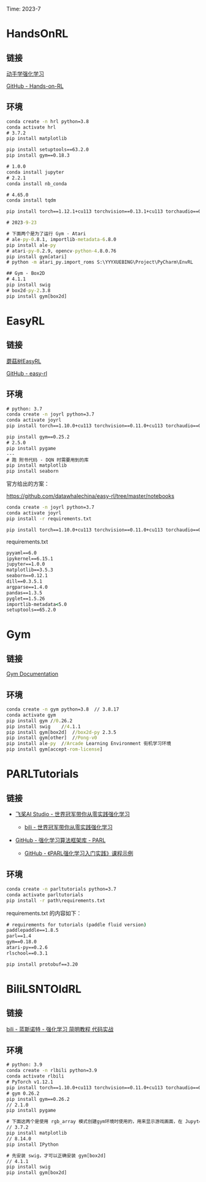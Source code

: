 Time: 2023-7

# HandsOnRL

## 链接

[动手学强化学习](https://hrl.boyuai.com/chapter/intro)

[GitHub - Hands-on-RL](https://github.com/boyu-ai/Hands-on-RL)

## 环境

```cmd
conda create -n hrl python=3.8
conda activate hrl
# 3.7.2
pip install matplotlib

pip install setuptools==63.2.0
pip install gym==0.18.3

# 1.0.0
conda install jupyter
# 2.2.1
conda install nb_conda

# 4.65.0
conda install tqdm

pip install torch==1.12.1+cu113 torchvision==0.13.1+cu113 torchaudio==0.12.1 --extra-index-url https://download.pytorch.org/whl/cu113

# 2023-9-23

# 下面两个是为了运行 Gym - Atari
# ale-py-0.8.1, importlib-metadata-6.8.0
pip install ale-py
# atari-py-0.2.9, opencv-python-4.8.0.76
pip install gym[atari]
# python -m atari_py.import_roms S:\YYYXUEBING\Project\PyCharm\EnvRL

## Gym - Box2D
# 4.1.1
pip install swig
# box2d-py-2.3.8
pip install gym[box2d]
```

# EasyRL

## 链接

[蘑菇树EasyRL](https://datawhalechina.github.io/easy-rl/#/?id=%E8%98%91%E8%8F%87%E4%B9%A6easyrl)

[GitHub - easy-rl](https://github.com/datawhalechina/easy-rl)

## 环境

```cmd
# python: 3.7
conda create -n joyrl python=3.7
conda activate joyrl
pip install torch==1.10.0+cu113 torchvision==0.11.0+cu113 torchaudio==0.10.0 --extra-index-url https://download.pytorch.org/whl/cu113

pip install gym==0.25.2
# 2.5.0
pip install pygame
---
# 跑 附书代码 - DQN 时需要用到的库
pip install matplotlib
pip install seaborn
```

官方给出的方案：

https://github.com/datawhalechina/easy-rl/tree/master/notebooks

```cmd
conda create -n joyrl python=3.7
conda activate joyrl
pip install -r requirements.txt

pip install torch==1.10.0+cu113 torchvision==0.11.0+cu113 torchaudio==0.10.0 --extra-index-url https://download.pytorch.org/whl/cu113
```

requirements.txt

```cmd
pyyaml==6.0
ipykernel==6.15.1
jupyter==1.0.0
matplotlib==3.5.3
seaborn==0.12.1
dill==0.3.5.1
argparse==1.4.0
pandas==1.3.5
pyglet==1.5.26
importlib-metadata<5.0
setuptools==65.2.0
```

# Gym

## 链接

[Gym Documentation](https://www.gymlibrary.dev/)

## 环境

```cmd
conda create -n gym python=3.8	// 3.8.17
conda activate gym
pip install gym	//0.26.2
pip install swig	//4.1.1
pip install gym[box2d]	//box2d-py 2.3.5
pip install gym[other]	//Pong-v0
pip install ale-py	//Arcade Learning Environment 街机学习环境
pip install gym[accept-rom-license]
```

# PARLTutorials

## 链接

* [飞桨AI Studio - 世界冠军带你从零实践强化学习](https://aistudio.baidu.com/aistudio/course/introduce/1335)
  * [bili - 世界冠军带你从零实践强化学习](https://www.bilibili.com/video/BV1yv411i7xd/)

* [GitHub - 强化学习算法框架库 - PARL](https://github.com/PaddlePaddle/PARL/)
  * [GitHub - 《PARL强化学习入门实践》课程示例](https://github.com/PaddlePaddle/PARL/tree/develop/examples/tutorials)

## 环境

```cmd
conda create -n parltutorials python=3.7
conda activate parltutorials
pip install -r path\requirements.txt
```

requirements.txt 的内容如下：

```cmd
# requirements for tutorials (paddle fluid version)
paddlepaddle==1.8.5
parl==1.4
gym==0.18.0
atari-py==0.2.6
rlschool==0.3.1
```

```cmd
pip install protobuf==3.20
```

# BiliLSNTOldRL

## 链接

[bili - 蓝斯诺特 - 强化学习 简明教程 代码实战](https://www.bilibili.com/video/BV1Ge4y1i7L6/)

## 环境

```cmd
# python: 3.9
conda create -n rlbili python=3.9
conda activate rlbili
# PyTorch v1.12.1
pip install torch==1.10.0+cu113 torchvision==0.11.0+cu113 torchaudio==0.10.0 --extra-index-url https://download.pytorch.org/whl/cu113
# gym 0.26.2
pip install gym==0.26.2
// 2.1.0
pip install pygame

# 下面这两个是使用 rgb_array 模式创建gym环境时使用的，用来显示游戏画面，在 Jupyter Notebook 中显示的是动画形式，但是在 PyCharm 中是逐个图片显示的；如果一直在 PyCharm 中使用 human 模式创建gym环境，或许可能不需要这两个包。
// 3.7.2
pip install matplotlib
// 8.14.0
pip install IPython

# 先安装 swig，才可以正确安装 gym[box2d]
// 4.1.1
pip install swig
pip install gym[box2d]
```

